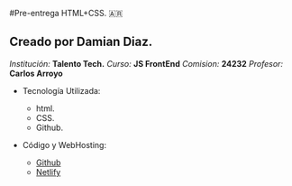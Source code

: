 #Pre-entrega HTML+CSS. 🇦🇷

## Creado por Damian Diaz.
*Institución:* **Talento Tech.**
*Curso:* **JS FrontEnd** 
*Comision:* **24232**
*Profesor:* **Carlos Arroyo**
<br>
<ul>
   <li>Tecnología Utilizada:</li>
   <ul>
      <li>html.</li>
      <li>CSS.</li>
      <li>Github.</li>
   </ul>
</ul>
<ul>
   <li>Código y WebHosting:</li>
      <ul>
         <li> <a href ="https://github.com/damiancd/SIG.git">Github</a></li>
         <li><a href ="https://sig-papelera.netlify.app/">Netlify</a></li>
      </ul>   
</ul>
   

